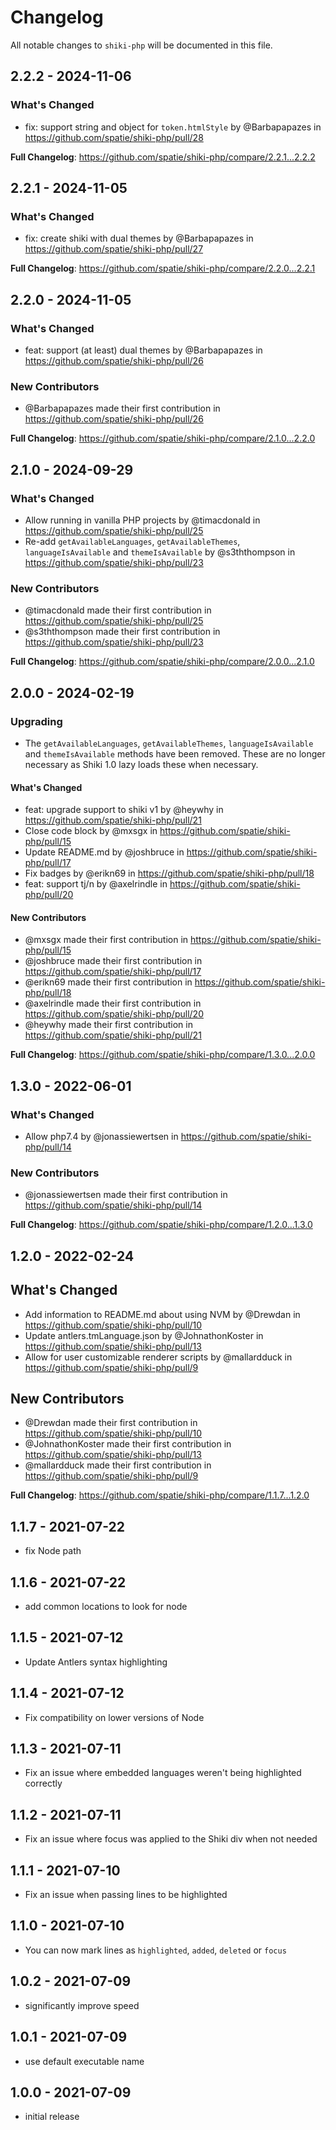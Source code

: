 # Changelog

All notable changes to `shiki-php` will be documented in this file.

## 2.2.2 - 2024-11-06

### What's Changed

* fix: support string and object for `token.htmlStyle` by @Barbapapazes in https://github.com/spatie/shiki-php/pull/28

**Full Changelog**: https://github.com/spatie/shiki-php/compare/2.2.1...2.2.2

## 2.2.1 - 2024-11-05

### What's Changed

* fix: create shiki with dual themes by @Barbapapazes in https://github.com/spatie/shiki-php/pull/27

**Full Changelog**: https://github.com/spatie/shiki-php/compare/2.2.0...2.2.1

## 2.2.0 - 2024-11-05

### What's Changed

* feat: support (at least) dual themes by @Barbapapazes in https://github.com/spatie/shiki-php/pull/26

### New Contributors

* @Barbapapazes made their first contribution in https://github.com/spatie/shiki-php/pull/26

**Full Changelog**: https://github.com/spatie/shiki-php/compare/2.1.0...2.2.0

## 2.1.0 - 2024-09-29

### What's Changed

* Allow running in vanilla PHP projects by @timacdonald in https://github.com/spatie/shiki-php/pull/25
* Re-add `getAvailableLanguages`, `getAvailableThemes`, `languageIsAvailable` and `themeIsAvailable` by @s3ththompson in https://github.com/spatie/shiki-php/pull/23

### New Contributors

* @timacdonald made their first contribution in https://github.com/spatie/shiki-php/pull/25
* @s3ththompson made their first contribution in https://github.com/spatie/shiki-php/pull/23

**Full Changelog**: https://github.com/spatie/shiki-php/compare/2.0.0...2.1.0

## 2.0.0 - 2024-02-19

### Upgrading

- The `getAvailableLanguages`, `getAvailableThemes`, `languageIsAvailable` and `themeIsAvailable` methods have been removed. These are no longer necessary as Shiki 1.0 lazy loads these when necessary.

#### What's Changed

* feat: upgrade support to shiki v1 by @heywhy in https://github.com/spatie/shiki-php/pull/21
* Close code block by @mxsgx in https://github.com/spatie/shiki-php/pull/15
* Update README.md by @joshbruce in https://github.com/spatie/shiki-php/pull/17
* Fix badges by @erikn69 in https://github.com/spatie/shiki-php/pull/18
* feat: support tj/n by @axelrindle in https://github.com/spatie/shiki-php/pull/20

#### New Contributors

* @mxsgx made their first contribution in https://github.com/spatie/shiki-php/pull/15
* @joshbruce made their first contribution in https://github.com/spatie/shiki-php/pull/17
* @erikn69 made their first contribution in https://github.com/spatie/shiki-php/pull/18
* @axelrindle made their first contribution in https://github.com/spatie/shiki-php/pull/20
* @heywhy made their first contribution in https://github.com/spatie/shiki-php/pull/21

**Full Changelog**: https://github.com/spatie/shiki-php/compare/1.3.0...2.0.0

## 1.3.0 - 2022-06-01

### What's Changed

- Allow php7.4 by @jonassiewertsen in https://github.com/spatie/shiki-php/pull/14

### New Contributors

- @jonassiewertsen made their first contribution in https://github.com/spatie/shiki-php/pull/14

**Full Changelog**: https://github.com/spatie/shiki-php/compare/1.2.0...1.3.0

## 1.2.0 - 2022-02-24

## What's Changed

- Add information to README.md about using NVM by @Drewdan in https://github.com/spatie/shiki-php/pull/10
- Update antlers.tmLanguage.json by @JohnathonKoster in https://github.com/spatie/shiki-php/pull/13
- Allow for user customizable renderer scripts by @mallardduck in https://github.com/spatie/shiki-php/pull/9

## New Contributors

- @Drewdan made their first contribution in https://github.com/spatie/shiki-php/pull/10
- @JohnathonKoster made their first contribution in https://github.com/spatie/shiki-php/pull/13
- @mallardduck made their first contribution in https://github.com/spatie/shiki-php/pull/9

**Full Changelog**: https://github.com/spatie/shiki-php/compare/1.1.7...1.2.0

## 1.1.7 - 2021-07-22

- fix Node path

## 1.1.6 - 2021-07-22

- add common locations to look for node

## 1.1.5 - 2021-07-12

- Update Antlers syntax highlighting

## 1.1.4 - 2021-07-12

- Fix compatibility on lower versions of Node

## 1.1.3 - 2021-07-11

- Fix an issue where embedded languages weren't being highlighted correctly

## 1.1.2 - 2021-07-11

- Fix an issue where focus was applied to the Shiki div when not needed

## 1.1.1 - 2021-07-10

- Fix an issue when passing lines to be highlighted

## 1.1.0 - 2021-07-10

- You can now mark lines as `highlighted`, `added`, `deleted` or `focus`

## 1.0.2 - 2021-07-09

- significantly improve speed

## 1.0.1 - 2021-07-09

- use default executable name

## 1.0.0 - 2021-07-09

- initial release
